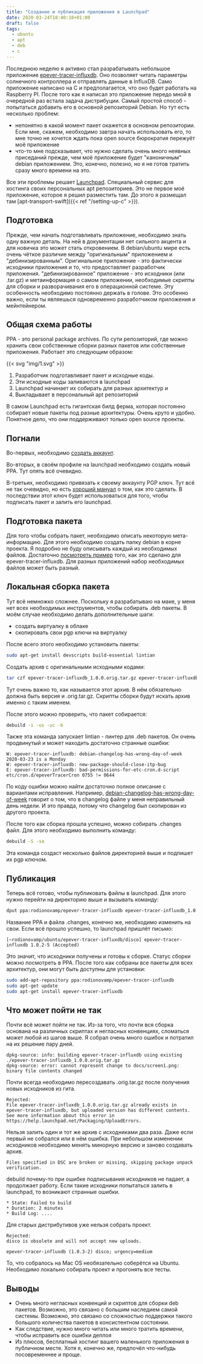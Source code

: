 ```yaml
---
title: "Создание и публикация приложения в Launchpad"
date: 2020-03-24T18:40:18+01:00
draft: false
tags:
  - ubuntu
  - apt
  - deb
  - c
---
```


Последнюю неделю я активно стал разрабатывать небольшое приложение [epever-tracer-influxdb](https://github.com/dernasherbrezon/epever-tracer-influxdb). Оно позволяет читать параметры солнечного контроллера и отправлять данные в InfluxDB. Само приложение написано на C и предполагается, что оно будет работать на Raspberry PI. После того как я написал это приложение передо мной в очередной раз встала задача дистрибуции. Самый простой способ - попытаться добавить его в основной репозиторий Debian. Но тут есть несколько проблем:

 * непонятно в какой момент пакет окажется в основном репозитории. Если мне, скажем, необходимо завтра начать использовать его, то мне точно не хочется ждать пока open source бюрократия пережуёт моё приложение
 * что-то мне подсказывает, что нужно сделать очень много неявных приседаний прежде, чем моё приложение будет "каноничным" debian приложением. Это, конечно, полезно, но я не готов тратить сразу много времени на это.
 
Все эти проблемы решает [Launchpad](https://launchpad.net). Специальный сервис для хостинга своих персональных apt репозиториев. Это не первое моё приложение, которое я решил разместить там. До этого я размещал там [apt-transport-swift]({{< ref "/setting-up-c" >}}).

## Подготовка

Прежде, чем начать подготавливать приложение, необходимо знать одну важную деталь. На ней в документации нет сильного акцента и для новичка это может стать откровением. В debian/ubuntu мире есть очень чёткое различие между "оригинальным" приложением и "дебинизированным". Оригинальное приложение - это фактически исходники приложения и то, что предоставляет разработчик приложения. "дебинизированное" приложение - это исходники (или .tar.gz) и метаинформация о самом приложении, необходимые скрипты для сборки и разворачивания его в операционной системе. Эту особенность необходимо постоянно держать в голове. Это особенно важно, если ты являешься одновременно разработчиком приложения и мейнтейнером.

## Общая схема работы

PPA - это personal package archives. По сути репозиторий, где можно хранить свои собственные сборки разных пакетов или собственные приложения. Работает это следующим образом:

{{< svg "img/1.svg" >}}

  1. Разработчик подготавливает пакет и исходные коды.
  2. Эти исходные коды заливаются в launchpad
  3. Launchpad начинает их собирать для разных архитектур и
  4. Выкладывает в персональный apt репозиторий
  
В самом Launchpad есть гигантская билд ферма, которая постоянно собирает новые пакеты под разные архитектуры. Очень круто и удобно. Понятное дело, что они поддерживают только open source проекты.

## Погнали

Во-первых, необходимо [создать аккаунт](https://login.launchpad.net/+login).

Во-вторых, в своём профиле на launchpad необходимо создать новый PPA. Тут опять всё очевидно.

В-третьих, необходимо привязать к своему аккаунту PGP ключ. Тут всё не так очевидно, но есть [хороший мануал](https://help.launchpad.net/YourAccount/ImportingYourPGPKey) о том, как это сделать. В последствии этот ключ будет использоваться для того, чтобы подписать пакет и залить его launchpad.

## Подготовка пакета

Для того чтобы собрать пакет, необходимо описать некоторую мета-информацию. Для этого необходимо создать папку debian в корне проекта. Я подробно не буду описывать каждый из необходимых файлов. Достаточно [посмотреть пример](https://github.com/dernasherbrezon/epever-tracer-influxdb/tree/master/debian) того, как это сделано для epever-tracer-influxdb. Для разных приложений набор необходимых файлов может быть разный.

## Локальная сборка пакета

Тут всё немножко сложнее. Поскольку я разрабатываю на маке, у меня нет всех необходимых инструментов, чтобы собирать .deb пакеты. В моём случае необходимо делать дополнительные шаги:

  * создать виртуалку в облаке
  * скопировать свои pgp ключи на виртуалку
  
После всего этого необходимо установить пакеты:

```bash
sudo apt-get install devscripts build-essential lintian
```

Создать архив с оригинальными исходными кодами:

```bash
tar czf epever-tracer-influxdb_1.0.0.orig.tar.gz epever-tracer-influxdb
```

Тут очень важно то, как называется этот архив. В нём обязательно должна быть версия и .orig.tar.gz. Скрипты сборки будут искать архив именно с таким именем.

После этого можно проверить, что пакет собирается:

```bash
debuild -i -us -uc -b
```

Также эта команда запускает lintian - линтер для .deb пакетов. Он очень продвинутый и может находить достаточно странные ошибки:

```
W: epever-tracer-influxdb: debian-changelog-has-wrong-day-of-week 2020-03-23 is a Monday
W: epever-tracer-influxdb: new-package-should-close-itp-bug
E: epever-tracer-influxdb: bad-permissions-for-etc-cron.d-script etc/cron.d/epeverTracerCron 0755 != 0644
```

По коду ошибки можно найти достаточно полное описание с вариантами исправления. Например, [debian-changelog-has-wrong-day-of-week](https://lintian.debian.org/tags/debian-changelog-has-wrong-day-of-week.html) говорит о том, что в changelog файле у меня неправильный день недели. И это правда, потому что changelog был скопирован из другого проекта.

После того как сборка прошла успешно, можно собирать .changes файл. Для этого необходимо выполнить команду:

```bash
debuild -S -sa
```

Эта команда создаст несколько файлов директорией выше и подпишет их pgp ключом.

## Публикация

Теперь всё готово, чтобы публиковать файлы в launchpad. Для этого нужно перейти на директорию выше и вызывать команду:

```bash
dput ppa:rodionovamp/epever-tracer-influxdb epever-tracer-influxdb_1.0.0-3_source.changes
```

Название PPA и файла .changes, конечно же, необходимо изменить на свои. Если всё прошло успешно, то launchpad пришлёт письмо:

```
[~rodionovamp/ubuntu/epever-tracer-influxdb/disco] epever-tracer-influxdb 1.0.2-5 (Accepted)
```

Это значит, что исходники получены и готовы к сборке. Статус сборки можно посмотреть в PPA. После того как собраны все пакеты для всех архитектур, они могут быть доступны для установки:

```bash
sudo add-apt-repository ppa:rodionovamp/epever-tracer-influxdb
sudo apt-get update
sudo apt-get install epever-tracer-influxdb
```

## Что может пойти не так

Почти всё может пойти не так. Из-за того, что почти вся сборка основана на различных скриптах и негласных конвенциях, сломаться может любой из шагов выше. Я собрал очень много ошибок и потратил на их решение пару дней.

```
dpkg-source: info: building epever-tracer-influxdb using existing ./epever-tracer-influxdb_1.0.0.orig.tar.gz
dpkg-source: error: cannot represent change to docs/screen1.png: binary file contents changed
```

Почти всегда необходимо пересоздавать .orig.tar.gz после получения новых исходников из гита.

```
Rejected:
File epever-tracer-influxdb_1.0.0.orig.tar.gz already exists in epever-tracer-influxdb, but uploaded version has different contents. See more information about this error in https://help.launchpad.net/Packaging/UploadErrors.
```

Нельзя залить один и тот же архив с исходниками два раза. Даже если первый не собрался или в нём ошибка. При небольшом изменении исходников необходимо менять минорную версию и заново создавать архив.

```
Files specified in DSC are broken or missing, skipping package unpack verification.
```

debuild почему-то при ошибке подписывания исходников не падает, а продолжает работу. Если такие исходники попытаться залить в launchpad, то возникают странные ошибки.

```
* State: Failed to build
* Duration: 2 minutes
* Build Log: ....
```

Для старых дистрибутивов уже нельзя собрать проект.

```
Rejected:
disco is obsolete and will not accept new uploads.

epever-tracer-influxdb (1.0.3-2) disco; urgency=medium
```

То, что собралось на Mac OS необязательно соберётся на Ubuntu. Необходимо локально собирать проект и прогонять все тесты.

## Выводы

 * Очень много негласных конвенций и скриптов для сборки deb пакетов. Возможно, это связано с большим наследием самой системы. Возможно, это связано со сложностью поддержки такого большого количества пакетов в консистентном состоянии.
 * Как следствие, нужно много читать или много тратить времени, чтобы исправить все ошибки деплоя
 * Из плюсов, бесплатный хостинг вашего маленького приложения в публичном месте. Хотя я, конечно же, предпочёл что-нибудь посовременнее и проще.